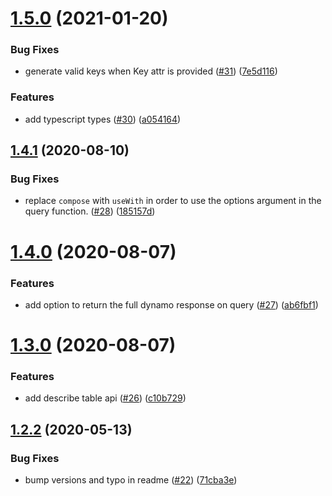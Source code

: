 # [1.5.0](https://github.com/flybondi/flynamo/compare/v1.4.1...v1.5.0) (2021-01-20)


### Bug Fixes

* generate valid keys when Key attr is provided ([#31](https://github.com/flybondi/flynamo/issues/31)) ([7e5d116](https://github.com/flybondi/flynamo/commit/7e5d11612b3c47902199aa38a5cc74c78698adbe))


### Features

* add typescript types ([#30](https://github.com/flybondi/flynamo/issues/30)) ([a054164](https://github.com/flybondi/flynamo/commit/a05416413a3cd4b5c4fe6ab747581f18de54ecb7))

## [1.4.1](https://github.com/flybondi/flynamo/compare/v1.4.0...v1.4.1) (2020-08-10)


### Bug Fixes

* replace `compose` with `useWith` in order to use the options argument in the query function.  ([#28](https://github.com/flybondi/flynamo/issues/28)) ([185157d](https://github.com/flybondi/flynamo/commit/185157d8e3c60d9f3c1a1407202a5491b0a55e0d))

# [1.4.0](https://github.com/flybondi/flynamo/compare/v1.3.0...v1.4.0) (2020-08-07)


### Features

* add option to return the full dynamo response on query ([#27](https://github.com/flybondi/flynamo/issues/27)) ([ab6fbf1](https://github.com/flybondi/flynamo/commit/ab6fbf117e4df1db12fe17af899c89387e46b9f8))

# [1.3.0](https://github.com/flybondi/flynamo/compare/v1.2.2...v1.3.0) (2020-08-07)


### Features

* add describe table api ([#26](https://github.com/flybondi/flynamo/issues/26)) ([c10b729](https://github.com/flybondi/flynamo/commit/c10b72997de9ed45dede22f6c9a6721e0b61c1f8))

## [1.2.2](https://github.com/flybondi/flynamo/compare/v1.2.1...v1.2.2) (2020-05-13)


### Bug Fixes

* bump versions and typo in readme ([#22](https://github.com/flybondi/flynamo/issues/22)) ([71cba3e](https://github.com/flybondi/flynamo/commit/71cba3e642a5b4529164924b72cfad891c5abdf8))
